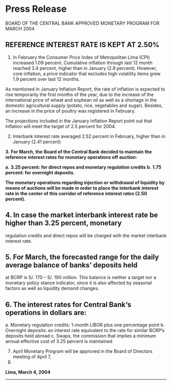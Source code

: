 #                     Press Release

 BOARD OF THE CENTRAL BANK APPROVED MONETARY PROGRAM FOR MARCH 2004

## REFERENCE INTEREST RATE IS KEPT AT 2.50%

1. In February the Consumer Price Index of Metropolitan Lima (CPI) increased 1.09
percent. Cumulative inflation through last 12 month reached 3.4 percent, higher than
in January (2.8 percent). However, core inflation, a price indicator that excludes high
volatility items grew 1.9 percent over last 12 months.

As mentioned in January Inflation Report, the rate of inflation is expected to rise
temporarily the first months of the year, due to the increase of the international price
of wheat and soybean oil as well as a shortage in the domestic agricultural supply
(potato, rice, vegetables and sugar). Besides, an increase in the price of poultry was
registered in February.

The projections included in the January Inflation Report point out that inflation will
meet the target of 2.5 percent for 2004.

2. Interbank interest rate averaged 2.52 percent in February, higher than in January
(2.41 percent)

**3.** **For March, the** **Board of the Central Bank decided to maintain the reference**
**interest rates for monetary operations off auction:**

**a.** **3.25 percent: for direct repos and monetary regulation credits**
**b.** **1.75 percent: for overnight deposits.**

**The monetary operations regarding injection or withdrawal of liquidity by**
**means of auctions will be made in order to place the interbank interest rate in**
**the center of this corridor of reference interest rates (2.50 percent).**

## 4. In case the market interbank interest rate be higher than 3.25 percent, monetary
regulation credits and direct repos will be charged with the market interbank interest
rate.

## 5. For March, the forecasted range for the daily average balance of banks’ deposits held
at BCRP is S/. 170 – S/. 190 million. This balance is neither a target nor a monetary
policy stance indicator, since it is also affected by seasonal factors as well as liquidity
demand changes.

## 6. The interest rates for Central Bank‘s operations in dollars are:
a. Monetary regulation credits: 1-month LIBOR plus one percentage point
b. Overnight deposits: an interest rate equivalent to the rate for similar BCRP’s
deposits held abroad
c. Swaps, the commission that implies a minimum annual effective cost of 3.25
percent is maintained

7. April Monetary Program will be approved in the Board of Directors meeting of April 7,
2004.

**Lima, March 4, 2004**


-----

